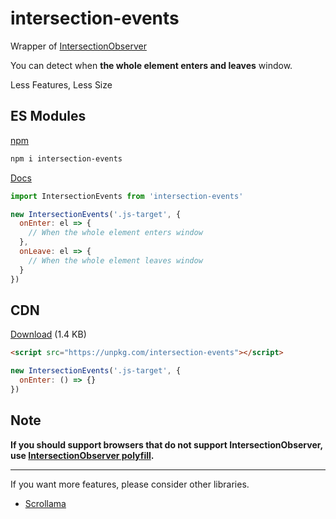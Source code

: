 # intersection-events
Wrapper of [IntersectionObserver](https://developer.mozilla.org/en-US/docs/Web/API/IntersectionObserver)

You can detect when **the whole element enters and leaves** window.

Less Features, Less Size

## ES Modules

[npm](https://www.npmjs.com/package/intersection-events)

```sh
npm i intersection-events
```

[Docs](https://ko-yelie.github.io/intersection-events/class/src/index.js~IntersectionEvents.html)

```js
import IntersectionEvents from 'intersection-events'

new IntersectionEvents('.js-target', {
  onEnter: el => {
    // When the whole element enters window
  },
  onLeave: el => {
    // When the whole element leaves window
  }
})
```

## CDN

[Download](https://unpkg.com/intersection-events) (1.4 KB)

```html
<script src="https://unpkg.com/intersection-events"></script>
```

```js
new IntersectionEvents('.js-target', {
  onEnter: () => {}
})
```

## Note

**If you should support browsers that do not support IntersectionObserver, use [IntersectionObserver polyfill](https://github.com/w3c/IntersectionObserver/tree/master/polyfill).**

---

If you want more features, please consider other libraries.

- [Scrollama](https://github.com/russellgoldenberg/scrollama)
